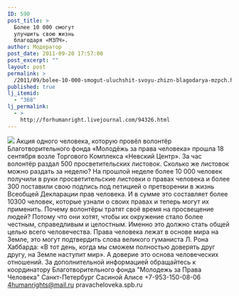 ```yaml
---
ID: 590
post_title: >
  Более 10 000 смогут
  улучшить свою жизнь
  благодаря «МЗПЧ».
author: Модератор
post_date: 2011-09-20 17:57:00
post_excerpt: ""
layout: post
permalink: >
  /2011/09/bolee-10-000-smogut-uluchshit-svoyu-zhizn-blagodarya-mzpch.html
published: true
lj_itemid:
  - "368"
lj_permalink:
  - >
    http://forhumanright.livejournal.com/94326.html
---
```

<img src="http://cs5338.vk.com/u132145096/132409092/x_5b26039f.jpg" /> Акция одного человека, которую провёл волонтёр Благотворительного фонда «Молодёжь за права человека» прошла 18 сентября возле Торгового Комплекса «Невский Центр».  За час волонтёр раздал 500 просветительских листовок. Сколько же листовок можно раздать за неделю?
На прошлой неделе более 10 000 человек получили в руки просветительские листовки о правах человека и более 300 поставили свою подпись под петицией о претворении в жизнь Всеобщей Декларации прав человека. И в сумме это составляет более 10300 человек, которые узнали о своих правах и теперь могут их применить. Почему волонтёры тратят своё время на просвещение людей? Потому что они хотят, чтобы их окружение стало более честным, справедливым и целостным. Именно это  должно стать общей целью всего человечества.
Права человека лежат в основе мира на Земле, это могут подтвердить слова великого гуманиста Л. Рона Хаббарда: «В тот день, когда мы сможем полностью доверять друг другу, на Земле наступит мир». А доверие это основа человеческих отношений.
За дополнительной информацией обращайтесь к координатору Благотворительного фонда
 "Молодежь за Права Человека" Санкт-Петербург 
Сасиной Алисе 
+7-953-150-08-06 
4humanrights@mail.ru
pravacheloveka.spb.ru